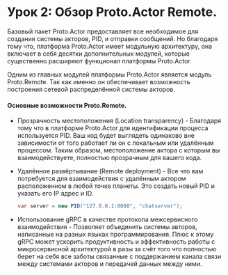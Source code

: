 # Урок 2: Обзор Proto.Actor Remote.

Базовый пакет Proto.Actor предоставляет все необходимое для создания системы акторов, PID, и отправки сообщений. Но благодаря тому что, платформа Proto.Actor имеет модульную архитектуру, она включает в себя десятки дополнительных модулей, которые существенно расширяют функционал платформы Proto.Actor.

Одним из главных модулей платформы Proto.Actor является модуль Proto.Remote. Так как именно он обеспечивает возможность построения сетевой распределённой системы акторов.

#### Основные возможности Proto.Remote.

- Прозрачность местоположения (Location transparency) - Благодаря тому что в платформе Proto.Actor для идентификации процесса используется PID. Ваш код будет выглядеть одинаково вне зависимости от того работает ли он с локальным или удалённым процессом. Таким образом, местоположение актора с которым вы взаимодействуете, полностью прозрачным для вашего кода.

- Удалённое развёртывание (Remote deployment) - Все что вам потребуется для взаимодействия с удалённым актором расположенном в любой точке планеты. Это создать новый PID и указать его IP адрес и ID. 

  ```c#
  var server = new PID("127.0.0.1:8000", "chatserver");
  ```

- Использование gRPC в качестве протокола межсервисного взаимодействия - Позволяет объединить системы авторов, написанные на разных языках программирования. Плюс к этому gRPC может ускорить продуктивность и эффективность работы с микросервисной архитектурой в разы за счёт того что полностью берет на себя все заботы связанные с поддержанием канала связи между системами акторов и передачей данных между ними.

